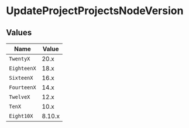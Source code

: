 # UpdateProjectProjectsNodeVersion


## Values

| Name        | Value       |
| ----------- | ----------- |
| `TwentyX`   | 20.x        |
| `EighteenX` | 18.x        |
| `SixteenX`  | 16.x        |
| `FourteenX` | 14.x        |
| `TwelveX`   | 12.x        |
| `TenX`      | 10.x        |
| `Eight10X`  | 8.10.x      |